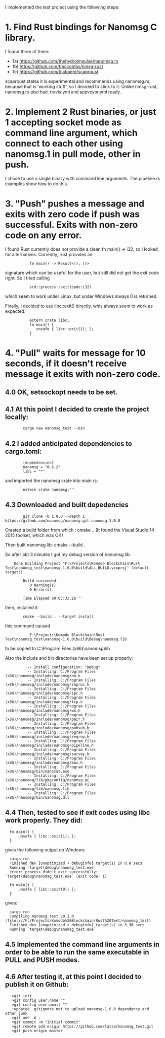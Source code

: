 I implemented the test project using the following steps:

# 1. Find Rust bindings for Nanomsg C library.

I found three of them:
* 1a) https://github.com/thehydroimpulse/nanomsg.rs
* 1b) https://github.com/tmccombs/nmsg-rust
* 1c) https://github.com/blabaere/scaproust

scaproust states it is experimental and recommends using nanomsg.rs, because that is 'working stuff', so I decided to stick to it. Unlike nmsg-rust, nanomsg.rs also had .travis.yml and appveyor.yml ready.

# 2. Implement 2 Rust binaries, or just 1 accepting socket mode as command line argument, which connect to each other using nanomsg.1 in pull mode, other in push.

I chose to use a single binary with command line arguments. The pipeline.rs examples show how to do this.

# 3. "Push" pushes a message and exits with zero code if push was successful. Exits with non-zero code on any error.

I found Rust currently does not provide a clean fn main() -> i32, so I looked for alternatives. Currently, rust provides an

               fn main() -> Result<(), ()>

signature which can be useful for the user, but still did not get the exit code right. So I tried calling

               std::process::exit(code:i32)

which seem to work under Linux, but under Windows always 0 is returned.

Finally, I decided to use libc::exit() directly, whis always seem to work as expected.

               extern crate libc;
               fn main() {
                  unsafe { libc::exit(1); };
               }


# 4. "Pull" waits for message for 10 seconds, if it doesn't receive message it exits with non-zero code.

   ## 4.0 OK, setsockopt needs to be set.

   ## 4.1 At this point I decided to create the project locally:
   
            cargo new nanomsg_test --bin

   ## 4.2 I added anticipated dependencies to cargo.toml:

            [dependencies]
            nanomsg = "0.6.2"
            libc = "*"

and imported the nanomsg crate into main.rs:

            extern crate nanomsg;'''

   ## 4.3 Downloaded and built depedencies
            git clone -b 1.0.0 --depth 1 https://github.com/nanomsg/nanomsg.git nanomsg-1.0.0
            
Created a build folder from which :
            cmake ..  (It found the Visual Studio 14 2015 toolset, which was OK)
            
Then built nanomsg.lib:
            cmake --build .

So after abt 3 minutes I got my debug version of nanomsg.lib:
       
        Done Building Project "F:\Projects\Komodo Blockchain\Rust Test\nanomsg_test\nanomsg-1.0.0\build\ALL_BUILD.vcxproj" (default targets).

            Build succeeded.
               0 Warning(s)
               0 Error(s)

            Time Elapsed 00:03:33.16'''

then, installed it:
       
            cmake --build . --target install

this command caused

               F:\Projects\Komodo Blockchain\Rust Test\nanomsg_test\nanomsg-1.0.0\build\Debug\nanomsg.lib
to be copied to
               C:\Program Files (x86)\nanomsg\lib

Also the include and bin directories have been set up properly:

              -- Install configuration: "Debug"
              -- Installing: C:/Program Files (x86)/nanomsg/include/nanomsg/nn.h
              -- Installing: C:/Program Files (x86)/nanomsg/include/nanomsg/inproc.h
              -- Installing: C:/Program Files (x86)/nanomsg/include/nanomsg/ipc.h
              -- Installing: C:/Program Files (x86)/nanomsg/include/nanomsg/tcp.h
              -- Installing: C:/Program Files (x86)/nanomsg/include/nanomsg/ws.h
              -- Installing: C:/Program Files (x86)/nanomsg/include/nanomsg/pair.h
              -- Installing: C:/Program Files (x86)/nanomsg/include/nanomsg/pubsub.h
              -- Installing: C:/Program Files (x86)/nanomsg/include/nanomsg/reqrep.h
              -- Installing: C:/Program Files (x86)/nanomsg/include/nanomsg/pipeline.h
              -- Installing: C:/Program Files (x86)/nanomsg/include/nanomsg/survey.h
              -- Installing: C:/Program Files (x86)/nanomsg/include/nanomsg/bus.h
              -- Installing: C:/Program Files (x86)/nanomsg/bin/nanocat.exe
              -- Installing: C:/Program Files (x86)/nanomsg/lib/pkgconfig/nanomsg.pc
              -- Installing: C:/Program Files (x86)/nanomsg/lib/nanomsg.lib
              -- Installing: C:/Program Files (x86)/nanomsg/bin/nanomsg.dll


   ## 4.4 Then, tested to see if exit codes using libc work properly. They did:


      fn main() {
          unsafe { libc::exit(1); };
      }
   
   gives the following output on Windows:

      cargo run
      Finished dev [unoptimized + debuginfo] target(s) in 0.0 secs
      Running `target\debug\nanomsg_test.exe`
      error: process didn't exit successfully: `target\debug\nanomsg_test.exe` (exit code: 1)

      fn main() {
          unsafe { libc::exit(0); };
      }
   

   gives:

      cargo run
      Compiling nanomsg_test v0.1.0 (file:///F:/Projects/Komodo%20Blockchain/Rust%20Test/nanomsg_test)
      Finished dev [unoptimized + debuginfo] target(s) in 3.38 secs
      Running `target\debug\nanomsg_test.exe`
   
   ## 4.5 Implemented the command line arguments in order to be able to run the same executable in PULL and PUSH modes.

   ## 4.6 After testing it, at this point I decided to publish it on Github:
   
       >git init
       >git config user.name ""
       >git config user.email ""
       :updated .gitignore not to upload nanomsg-1.0.0 dependency and other junk
       >git add -A .
       >git commit -m "Initial commit"
       >git remote add origin https://github.com/latsa/nanomsg_test.git
       >git push origin master

